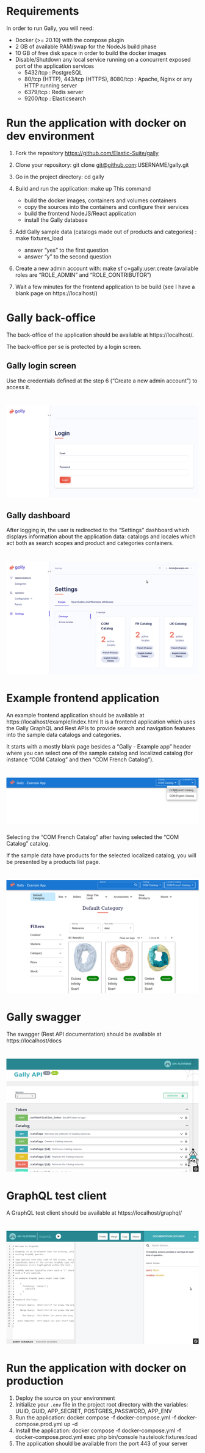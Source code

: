 # Requirements
In order to run Gally, you will need:

- Docker (>= 20.10) with the compose plugin
- 2 GB of available RAM/swap for the NodeJs build phase
- 10 GB of free disk space in order to build the docker images
- Disable/Shutdown any local service running on a concurrent exposed port of the application services
  - 5432/tcp : PostgreSQL
  - 80/tcp (HTTP), 443/tcp (HTTPS), 8080/tcp : Apache, Nginx or any HTTP running server
  - 6379/tcp : Redis server
  - 9200/tcp : Elasticsearch

# Run the application with docker on dev environment

1. Fork the repository https://github.com/Elastic-Suite/gally
2. Clone your repository: git clone git@github.com:USERNAME/gally.git
3. Go in the project directory: cd gally
4. Build and run the application: make up
   This command
   - build the docker images, containers and volumes containers
   - copy the sources into the containers and configure their services
   - build the frontend NodeJS/React application
   - install the Gally database
   
5. Add Gally sample data (catalogs made out of products and categories) : make fixtures_load 
   - answer “yes” to the first question
   - answer “y” to the second question
6.   Create a new admin account with: make sf c=gally:user:create (available roles are “ROLE_ADMIN” and “ROLE_CONTRIBUTOR”)
7.   Wait a few minutes for the frontend application to be build (see I have a blank page on https://localhost/)


# Gally back-office
The back-office of the application should be available at https://localhost/.

The back-office per se is protected by a login screen.

## Gally login screen
Use the credentials defined at the step 6 (“Create a new admin account”) to access it.

<h1 align="center"><img src="static/login-screen.png" alt="Gally login screen"/></h1>

## Gally dashboard

After logging in, the user is redirected to the “Settings” dashboard which displays information about the application data: catalogs and locales which act both as search scopes and product and categories containers.


<h1 align="center"><img src="static/settings.png" alt="Gally settings screen"/></h1>

# Example frontend application

An example frontend application should be available at https://localhost/example/index.html
It is a frontend application which uses the Gally GraphQL and Rest APIs to provide search and navigation features into the sample data catalogs and categories.

It starts with a mostly blank page besides a “Gally - Example app” header where you can select one of the sample catalog and localized catalog (for instance “COM Catalog” and then “COM French Catalog”).

<h1 align="center"><img src="static/example-app-home.png" alt="Gally example app"/></h1>

Selecting the “COM French Catalog” after having selected the “COM Catalog” catalog.

If the sample data have products for the selected localized catalog, you will be presented by a products list page.

<h1 align="center"><img src="static/example-app-listing.png" alt="Gally example app"/></h1>

# Gally swagger

The swagger (Rest API documentation) should be available at https://localhost/docs

<h1 align="center"><img src="static/swagger.png" alt="Gally swagger"/></h1>



# GraphQL test client
A GraphQL test client should be available at https://localhost/graphql/

<h1 align="center"><img src="static/graphiql.png" alt="Gally example app"/></h1>

# Run the application with docker on production

1. Deploy the source on your environment
2. Initialize your `.env` file in the project root directory with the variables: UUID, GUID, APP_SECRET, POSTGRES_PASSWORD, APP_ENV
3. Run the application: docker compose -f docker-compose.yml -f docker-compose.prod.yml up -d
4. Install the application: docker compose -f docker-compose.yml -f docker-compose.prod.yml exec php bin/console hautelook:fixtures:load
5. The application should be available from the port 443 of your server
